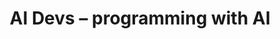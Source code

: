 ---
title: "AI Devs – programming with AI"
by: "Gospodarczyk & Mrugalski"
certificate: jedrasiak_ai-devs.pdf
weight: 60
---
